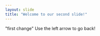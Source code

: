 ```yaml
---
layout: slide
title: "Welcome to our second slide!"
---
```

 "first change"
Use the left arrow to go back!
